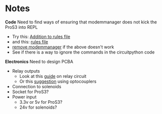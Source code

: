 # Notes

**Code**
Need to find ways of ensuring that modemmanager does not kick the ProS3 into REPL
- Try this: [Addition to rules file](https://www.metrel.si/support/confluence/mpd/en/software-troubleshooting/how-to-communicate-with-instruments-under-linux#:~:text=On%20most%20Linux%20distributions%20ModemManager,to%20use%20specific%20USB%20device)
- and this: [rules file](https://www.downtowndougbrown.com/2016/10/fix-for-usb-serial-port-being-opened-by-modemmanager-at-startup/)
- [remove modemmanager](https://superuser.com/questions/568502/usb-device-blocked-at-startup-by-modem-manager) if the above doesn't work
- See if there is a way to ignore the commands in the circuitpython code

**Electronics**
Need to design PCBA
- Relay outputs
  - Look at this [guide](https://www.dnatechindia.com/Interfacing-Relay-to-Microcontroller.html) on relay circuit
  - Or this [suggestion](https://electronics.stackexchange.com/questions/449872/relay-control-by-using-microcontroller) using optocouplers
- Connection to solenoids
- Socket for ProS3?
- Power input
  - 3.3v or 5v for ProS3?
  - 24v for solenoids?
